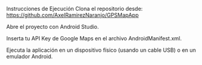 Instrucciones de Ejecución
Clona el repositorio desde: https://github.com/AxelRamirezNaranjo/GPSMapApp

Abre el proyecto con Android Studio.

Inserta tu API Key de Google Maps en el archivo AndroidManifest.xml.

Ejecuta la aplicación en un dispositivo físico (usando un cable USB) o en un emulador Android.



